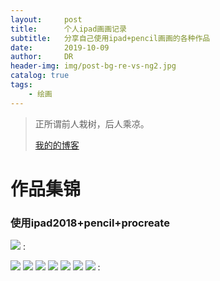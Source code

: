 ```yaml
---
layout:     post
title:      个人ipad画画记录
subtitle:   分享自己使用ipad+pencil画画的各种作品
date:       2019-10-09
author:     DR
header-img: img/post-bg-re-vs-ng2.jpg
catalog: true
tags:
    - 绘画
---
```


> 正所谓前人栽树，后人乘凉。
> 
> 
> [我的的博客](http://liuderui.top)


# 作品集锦

### 使用ipad2018+pencil+procreate

![]([url=https://ibb.co/9rZjhJK][img]https://i.ibb.co/S3fpc2Y/IMG-4005.png[/img][/url])
:

![](https://i.ibb.co/jR4hYWs/IMG-4142.png)
![](https://i.ibb.co/M2cGtf4/IMG-4213.jpg)
![](https://i.ibb.co/99xdfB9/IMG-4096.png)
![](https://i.ibb.co/RYGkmMh/IMG-4039.png)
![](https://i.ibb.co/rHgYX8D/IMG-4029.png)
![](https://i.ibb.co/30p8k83/IMG-4006.png)
![](https://i.ibb.co/S3fpc2Y/IMG-4005.png)
:
